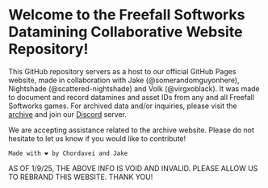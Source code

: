 # Welcome to the **Freefall Softworks Datamining Collaborative Website Repository!**

This GitHub repository servers as a host to our official GitHub Pages website, made in collaboration with Jake (@somerandomguyonhere), Nightshade (@scattered-nightshade) and Volk (@virgxoblack). It was made to document and record datamines and asset IDs from any and all Freefall Softworks games. For archived data and/or inquiries, please visit the [archive](https://fsdmc.us.to/archive) and join our [Discord](https://fsdmc.us.to/discord) server.

We are accepting assistance related to the archive website. Please do not hesitate to let us know if you would like to contribute!

`Made with ❤️ by Chordavei and Jake`

AS OF 1/9/25, THE ABOVE INFO IS VOID AND INVALID. PLEASE ALLOW US TO REBRAND THIS WEBSITE. THANK YOU!
